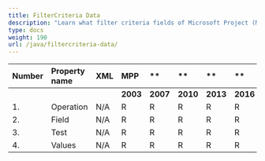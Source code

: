 ```yaml
---
title: FilterCriteria Data
description: "Learn what filter criteria fields of Microsoft Project (MPP/XML) files are can be written or read by Aspose.Tasks for Java."
type: docs
weight: 190
url: /java/filtercriteria-data/
---
```


|**Number** |**Property name** |**XML** |**MPP** |** |** |**  |** |** |**Comments** |
| :- | :- | :- | :- | :- | :- | :- | :- | :- | :- |
| | | |**2003** |**2007** |**2010** |**2013** |**2016** |**2019** | |
|1. |Operation |N/A |R |R |R |R |R |R | |
|2. |Field |N/A |R |R |R |R |R |R | |
|3. |Test |N/A |R |R |R |R |R |R | |
|4. |Values |N/A |R |R |R |R |R |R | |


